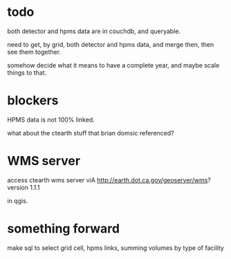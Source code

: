 # todo

both detector and hpms data are in couchdb, and queryable.

need to get, by grid, both detector and hpms data, and merge then,
then see them together.

somehow decide what it means to have a complete year, and maybe scale
things to that.

# blockers

HPMS data is not 100% linked.

what about the ctearth stuff that brian domsic referenced?

# WMS server

access ctearth wms server viA http://earth.dot.ca.gov/geoserver/wms?
version 1.1.1


in qgis.


# something forward

make sql to select grid cell, hpms links, summing volumes by type of
facility
